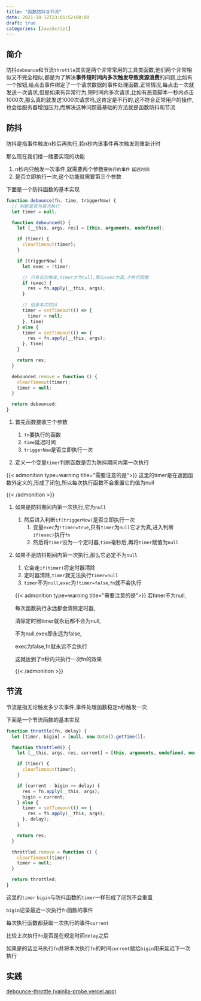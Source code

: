 ```yaml
---
title: "函数防抖与节流"
date: 2021-10-12T23:05:52+08:00
draft: true
categories: [JavaScript]
---
```


## 简介

防抖`debounce`和节流`throttle`其实是两个非常常用的工具类函数,他们两个非常相似又不完全相似,都是为了解决**事件短时间内多次触发导致资源浪费**的问题,比如有一个按钮,给点击事件绑定了一个请求数据的事件处理函数,正常情况,每点击一次就发送一次请求,但是如果有异常行为,短时间内多次请求,比如有恶意脚本一秒内点击1000次,那么真的就发送1000次请求吗,这肯定是不行的,这不符合正常用户的操作,也会给服务器增加压力,而解决这种问题最基础的方法就是函数防抖和节流

## 防抖

防抖是指事件触发n秒后再执行,若n秒内该事件再次触发则重新计时

那么现在我们缕一缕要实现的功能

1. n秒内只触发一次事件,就需要两个参数`要执行的事件` `延迟时间`
2. 是否立即执行一次,这个功能就需要第三个参数

下面是一个防抖函数的基本实现

```javascript
function debounce(fn, time, triggerNow) {
  // 判断是否为首次执行
  let timer = null;

  function debounced() {
    let [__this, args, res] = [this, arguments, undefined];

    if (timer) {
      clearTimeout(timer);
    }

    if (triggerNow) {
      let exec = !timer;

      // 只有初次触发,timer才为null,那么exec为真,才执行函数
      if (exec) {
        res = fn.apply(__this, args);
      }

      // 结束本次防抖
      timer = setTimeout(() => {
        timer = null;
      }, time)
    } else {
      timer = setTimeout(() => {
        res = fn.apply(__this, args);
      }, time)
    }

    return res;
  }

  debounced.remove = function () {
    clearTimeout(timer);
    timer = null;
  }

  return debounced;
}
```

1. 首先函数接收三个参数
   1. `fn`要执行的函数
   2. `time`延迟时间
   3. `triggerNow`是否立即执行一次

2. 定义一个变量`timer`判断函数是否为防抖期间内第一次执行

{{< admonition type=warning title="需要注意的是">}}
这里的timer是在返回函数外定义的,形成了闭包,所以每次执行函数不会重置它的值为null

{{< /admonition >}}

1. 如果是防抖期间内第一次执行,它为`null`

   1. 然后进入判断`if(triggerNow)`是否立即执行一次
      1. 变量`exec`为`!timer=true`,只有`timer`为`null`它才为真,进入判断`if(exec)`执行`fn`
      2. 然后将`timer`设为一个定时器,`time`毫秒后,再将`timer`赋值为`null`

2. 如果不是防抖期间内第一次执行,那么它必定不为`null`

   1. 它会走`if(timer)`将定时器清除
   2. 定时器清除,`timer`就无法执行`timer=null`
   3. `timer`不为`null`,`exec`为`!timer=false`,`fn`就不会执行

   {{< admonition type=warning title="需要注意的是">}}
   若timer不为null,

   每次函数执行永远都会清除定时器,

   清除定时器timer就永远都不会为null,

   不为null,exex即永远为false,

   exec为false,fn就永远不会执行

   这就达到了n秒内只执行一次fn的效果

   {{< /admonition >}}

## 节流

节流是指无论触发多少次事件,事件处理函数稳定n秒触发一次

下面是一个节流函数的基本实现

```javascript
function throttle(fn, delay) {
  let [timer, bigin] = [null, new Date().getTime()];

  function throttled() {
    let [__this, args, res, current] = [this, arguments, undefined, new Date().getTime()];

    if (timer) {
      clearTimeout(timer);
    }

    if (current - bigin >= delay) {
      res = fn.apply(__this, args);
      bigin = current;
    } else {
      timer = setTimeout(() => {
        res = fn.apply(__this, args);
      }, delay);
    }

    return res;
  }

  throttled.remove = function () {
    clearTimeout(timer);
    timer = null;
  }

  return throttled;
}
```

这里的`timer` `bigin`与防抖函数的`timer`一样形成了闭包不会重置

`bigin`记录最近一次执行`fn`函数的事件

每次执行函数都获取一次执行的事件`current`

比较上次执行`fn`是否是在规定时间`delay`之后

如果是的话立马执行`fn`并将本次执行`fn`的时间`current`赋给`bigin`用来延迟下一次执行

## 实践

[debounce-throttle (vainlla-probe.vercel.app)](https://vainlla-probe.vercel.app/example/debounce-throttle/)
